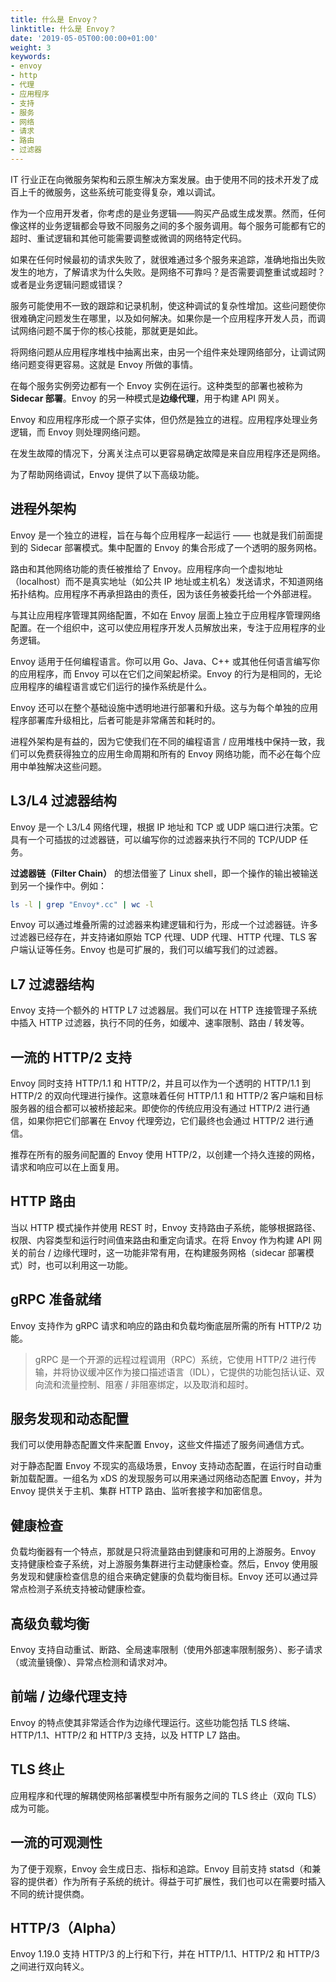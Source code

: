 ```yaml
---
title: 什么是 Envoy？
linktitle: 什么是 Envoy？
date: '2019-05-05T00:00:00+01:00'
weight: 3
keywords:
- envoy
- http
- 代理
- 应用程序
- 支持
- 服务
- 网络
- 请求
- 路由
- 过滤器
---
```

IT 行业正在向微服务架构和云原生解决方案发展。由于使用不同的技术开发了成百上千的微服务，这些系统可能变得复杂，难以调试。

作为一个应用开发者，你考虑的是业务逻辑——购买产品或生成发票。然而，任何像这样的业务逻辑都会导致不同服务之间的多个服务调用。每个服务可能都有它的超时、重试逻辑和其他可能需要调整或微调的网络特定代码。

如果在任何时候最初的请求失败了，就很难通过多个服务来追踪，准确地指出失败发生的地方，了解请求为什么失败。是网络不可靠吗？是否需要调整重试或超时？或者是业务逻辑问题或错误？

服务可能使用不一致的跟踪和记录机制，使这种调试的复杂性增加。这些问题使你很难确定问题发生在哪里，以及如何解决。如果你是一个应用程序开发人员，而调试网络问题不属于你的核心技能，那就更是如此。

将网络问题从应用程序堆栈中抽离出来，由另一个组件来处理网络部分，让调试网络问题变得更容易。这就是 Envoy 所做的事情。

在每个服务实例旁边都有一个 Envoy 实例在运行。这种类型的部署也被称为 **Sidecar 部署**。Envoy 的另一种模式是**边缘代理**，用于构建 API 网关。

Envoy 和应用程序形成一个原子实体，但仍然是独立的进程。应用程序处理业务逻辑，而 Envoy 则处理网络问题。

在发生故障的情况下，分离关注点可以更容易确定故障是来自应用程序还是网络。

为了帮助网络调试，Envoy 提供了以下高级功能。

## 进程外架构

Envoy 是一个独立的进程，旨在与每个应用程序一起运行 —— 也就是我们前面提到的 Sidecar 部署模式。集中配置的 Envoy 的集合形成了一个透明的服务网格。

路由和其他网络功能的责任被推给了 Envoy。应用程序向一个虚拟地址（localhost）而不是真实地址（如公共 IP 地址或主机名）发送请求，不知道网络拓扑结构。应用程序不再承担路由的责任，因为该任务被委托给一个外部进程。

与其让应用程序管理其网络配置，不如在 Envoy 层面上独立于应用程序管理网络配置。在一个组织中，这可以使应用程序开发人员解放出来，专注于应用程序的业务逻辑。

Envoy 适用于任何编程语言。你可以用 Go、Java、C++ 或其他任何语言编写你的应用程序，而 Envoy 可以在它们之间架起桥梁。Envoy 的行为是相同的，无论应用程序的编程语言或它们运行的操作系统是什么。

Envoy 还可以在整个基础设施中透明地进行部署和升级。这与为每个单独的应用程序部署库升级相比，后者可能是非常痛苦和耗时的。

进程外架构是有益的，因为它使我们在不同的编程语言 / 应用堆栈中保持一致，我们可以免费获得独立的应用生命周期和所有的 Envoy 网络功能，而不必在每个应用中单独解决这些问题。

## L3/L4 过滤器结构

Envoy 是一个 L3/L4 网络代理，根据 IP 地址和 TCP 或 UDP 端口进行决策。它具有一个可插拔的过滤器链，可以编写你的过滤器来执行不同的 TCP/UDP 任务。

**过滤器链（Filter Chain）** 的想法借鉴了 Linux shell，即一个操作的输出被输送到另一个操作中。例如：

```sh
ls -l | grep "Envoy*.cc" | wc -l
```

Envoy 可以通过堆叠所需的过滤器来构建逻辑和行为，形成一个过滤器链。许多过滤器已经存在，并支持诸如原始 TCP 代理、UDP 代理、HTTP 代理、TLS 客户端认证等任务。Envoy 也是可扩展的，我们可以编写我们的过滤器。

## L7 过滤器结构

Envoy 支持一个额外的 HTTP L7 过滤器层。我们可以在 HTTP 连接管理子系统中插入 HTTP 过滤器，执行不同的任务，如缓冲、速率限制、路由 / 转发等。

## 一流的 HTTP/2 支持

Envoy 同时支持 HTTP/1.1 和 HTTP/2，并且可以作为一个透明的 HTTP/1.1 到 HTTP/2 的双向代理进行操作。这意味着任何 HTTP/1.1 和 HTTP/2 客户端和目标服务器的组合都可以被桥接起来。即使你的传统应用没有通过 HTTP/2 进行通信，如果你把它们部署在 Envoy 代理旁边，它们最终也会通过 HTTP/2 进行通信。

推荐在所有的服务间配置的 Envoy 使用 HTTP/2，以创建一个持久连接的网格，请求和响应可以在上面复用。

## HTTP 路由

当以 HTTP 模式操作并使用 REST 时，Envoy 支持路由子系统，能够根据路径、权限、内容类型和运行时间值来路由和重定向请求。在将 Envoy 作为构建 API 网关的前台 / 边缘代理时，这一功能非常有用，在构建服务网格（sidecar 部署模式）时，也可以利用这一功能。

## gRPC 准备就绪

Envoy 支持作为 gRPC 请求和响应的路由和负载均衡底层所需的所有 HTTP/2 功能。

> gRPC 是一个开源的远程过程调用（RPC）系统，它使用 HTTP/2 进行传输，并将协议缓冲区作为接口描述语言（IDL），它提供的功能包括认证、双向流和流量控制、阻塞 / 非阻塞绑定，以及取消和超时。

## 服务发现和动态配置

我们可以使用静态配置文件来配置 Envoy，这些文件描述了服务间通信方式。

对于静态配置 Envoy 不现实的高级场景，Envoy 支持动态配置，在运行时自动重新加载配置。一组名为 xDS 的发现服务可以用来通过网络动态配置 Envoy，并为 Envoy 提供关于主机、集群 HTTP 路由、监听套接字和加密信息。

## 健康检查

负载均衡器有一个特点，那就是只将流量路由到健康和可用的上游服务。Envoy 支持健康检查子系统，对上游服务集群进行主动健康检查。然后，Envoy 使用服务发现和健康检查信息的组合来确定健康的负载均衡目标。Envoy 还可以通过异常点检测子系统支持被动健康检查。

## 高级负载均衡

Envoy 支持自动重试、断路、全局速率限制（使用外部速率限制服务）、影子请求（或流量镜像）、异常点检测和请求对冲。

## 前端 / 边缘代理支持

Envoy 的特点使其非常适合作为边缘代理运行。这些功能包括 TLS 终端、HTTP/1.1、HTTP/2 和 HTTP/3 支持，以及 HTTP L7 路由。

## TLS 终止

应用程序和代理的解耦使网格部署模型中所有服务之间的 TLS 终止（双向 TLS）成为可能。

## 一流的可观测性

为了便于观察，Envoy 会生成日志、指标和追踪。Envoy 目前支持 statsd（和兼容的提供者）作为所有子系统的统计。得益于可扩展性，我们也可以在需要时插入不同的统计提供商。

## HTTP/3（Alpha）

Envoy 1.19.0 支持 HTTP/3 的上行和下行，并在 HTTP/1.1、HTTP/2 和 HTTP/3 之间进行双向转义。